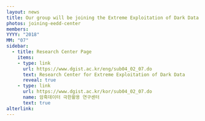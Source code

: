 ```yaml
---
layout: news
title: Our group will be joining the Extreme Exploitation of Dark Data Research Center (Engineering Research Center (ERC) funded by NRF).
photos: joining-eedd-center
members:
YYYY: "2018"
MM: "07"
sidebar:
  - title: Research Center Page
    items:
    - type: link
      url: https://www.dgist.ac.kr/eng/sub04_02_07.do
      text: Research Center for Extreme Exploitation of Dark Data
      reveal: true
    - type: link
      url: https://www.dgist.ac.kr/kor/sub04_02_07.do
      name: 암흑데이터 극한활용 연구센터
      text: true
alterlink: 
---
```

